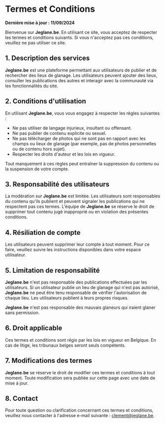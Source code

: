 # Termes et Conditions

**Dernière mise à jour : 11/09/2024**

Bienvenue sur **Jeglane.be**. En utilisant ce site, vous acceptez de respecter les termes et conditions suivants. Si vous n'acceptez pas ces conditions, veuillez ne pas utiliser ce site.

## 1. Description des services

**Jeglane.be** est une plateforme permettant aux utilisateurs de publier et de rechercher des lieux de glanage. Les utilisateurs peuvent ajouter des lieux, consulter les publications des autres et interagir avec la communauté via les fonctionnalités du site.

## 2. Conditions d'utilisation

En utilisant **Jeglane.be**, vous vous engagez à respecter les règles suivantes :

- Ne pas utiliser de langage injurieux, insultant ou offensant.
- Ne pas publier de contenu explicite ou sexuel.
- Ne pas télécharger de photos qui ne sont pas en rapport avec les champs ou lieux de glanage (par exemple, pas de photos personnelles ou de contenu hors sujet).
- Respecter les droits d'auteur et les lois en vigueur.

Tout manquement à ces règles peut entraîner la suppression du contenu ou la suspension de votre compte.

## 3. Responsabilité des utilisateurs

La modération sur **Jeglane.be** est limitée. Les utilisateurs sont responsables du contenu qu'ils publient et peuvent signaler les publications qui ne respectent pas ces termes. L'équipe de **Jeglane.be** se réserve le droit de supprimer tout contenu jugé inapproprié ou en violation des présentes conditions.

## 4. Résiliation de compte

Les utilisateurs peuvent supprimer leur compte à tout moment. Pour ce faire, veuillez suivre les instructions disponibles dans votre espace utilisateur.

## 5. Limitation de responsabilité

**Jeglane.be** n'est pas responsable des publications effectuées par les utilisateurs. Si un utilisateur publie un lieu de glanage qui n'est pas autorisé, **Jeglane.be** ne peut être tenu responsable de vérifier l'autorisation de chaque lieu. Les utilisateurs publient à leurs propres risques.

**Jeglane.be** n'est pas responsable des mauvais glaneurs qui iraient glaner sans permission.

## 6. Droit applicable

Ces termes et conditions sont régis par les lois en vigueur en Belgique. En cas de litige, les tribunaux belges seront seuls compétents.

## 7. Modifications des termes

**Jeglane.be** se réserve le droit de modifier ces termes et conditions à tout moment. Toute modification sera publiée sur cette page avec une date de mise à jour.

## 8. Contact

Pour toute question ou clarification concernant ces termes et conditions, veuillez nous contacter à l'adresse e-mail suivante : [clement@jeglane.be](mailto:clement@jeglane.be).
